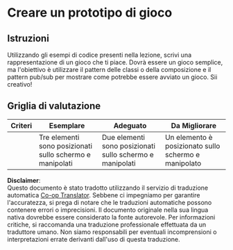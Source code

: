 <!--
CO_OP_TRANSLATOR_METADATA:
{
  "original_hash": "009bdedee9cc82988264be8cb31f9bf4",
  "translation_date": "2025-08-25T22:33:40+00:00",
  "source_file": "6-space-game/1-introduction/assignment.md",
  "language_code": "it"
}
-->
# Creare un prototipo di gioco

## Istruzioni

Utilizzando gli esempi di codice presenti nella lezione, scrivi una rappresentazione di un gioco che ti piace. Dovrà essere un gioco semplice, ma l'obiettivo è utilizzare il pattern delle classi o della composizione e il pattern pub/sub per mostrare come potrebbe essere avviato un gioco. Sii creativo!

## Griglia di valutazione

| Criteri  | Esemplare                                               | Adeguato                                              | Da Migliorare                                      |
| -------- | ------------------------------------------------------- | ----------------------------------------------------- | -------------------------------------------------- |
|          | Tre elementi sono posizionati sullo schermo e manipolati | Due elementi sono posizionati sullo schermo e manipolati | Un elemento è posizionato sullo schermo e manipolato |

**Disclaimer**:  
Questo documento è stato tradotto utilizzando il servizio di traduzione automatica [Co-op Translator](https://github.com/Azure/co-op-translator). Sebbene ci impegniamo per garantire l'accuratezza, si prega di notare che le traduzioni automatiche possono contenere errori o imprecisioni. Il documento originale nella sua lingua nativa dovrebbe essere considerato la fonte autorevole. Per informazioni critiche, si raccomanda una traduzione professionale effettuata da un traduttore umano. Non siamo responsabili per eventuali incomprensioni o interpretazioni errate derivanti dall'uso di questa traduzione.